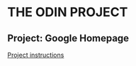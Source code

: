 # THE ODIN PROJECT
## Project: Google Homepage

[Project instructions](https://www.theodinproject.com/paths/foundations/courses/foundations/lessons/html-css)